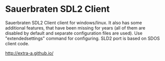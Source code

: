
# Sauerbraten SDL2 Client

Sauerbraten SDL2 Client client for windows/linux. It also has some
additional features, that have been missing for years (all of them are
disabled by default and separate configuration files are used). Use
"extendedsettings" command for configuring. SLD2 port is based on SDOS
client code.

http://extra-a.github.io/
